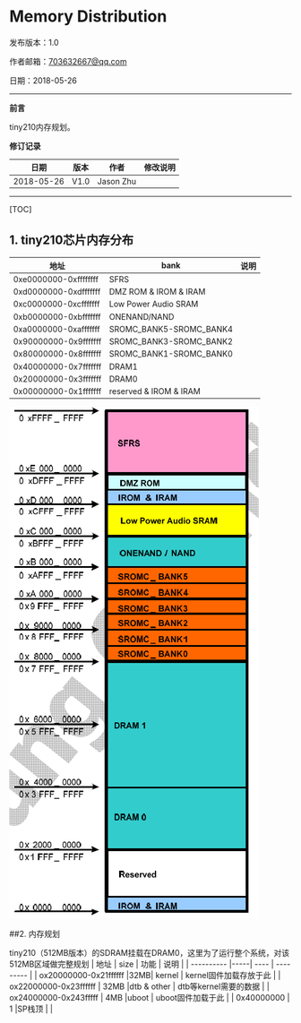 # Memory Distribution

发布版本：1.0

作者邮箱：703632667@qq.com

日期：2018-05-26

------

**前言**

tiny210内存规划。

**修订记录**

| 日期       | 版本 | 作者      | 修改说明 |
| ---------- | ---- | --------- | -------- |
| 2018-05-26 | V1.0 | Jason Zhu |          |

------

[TOC]

## 1. tiny210芯片内存分布
| 地址       | bank | 说明 |
| ---------- | ---- |-------|
| 0xe0000000-0xffffffff | SFRS | |
| 0xd0000000-0xdfffffff | DMZ ROM & IROM & IRAM | |
| 0xc0000000-0xcfffffff | Low Power Audio SRAM | |
| 0xb0000000-0xbfffffff | ONENAND/NAND | |
| 0xa0000000-0xafffffff | SROMC_BANK5-SROMC_BANK4 | |
| 0x90000000-0x9fffffff | SROMC_BANK3-SROMC_BANK2 | |
| 0x80000000-0x8fffffff | SROMC_BANK1-SROMC_BANK0 | |
| 0x40000000-0x7fffffff | DRAM1 | |
| 0x20000000-0x3fffffff | DRAM0 | |
| 0x00000000-0x1fffffff | reserved & IROM & IRAM | |

![memery-map](memery-map.png)

##2. 内存规划

tiny210（512MB版本）的SDRAM挂载在DRAM0，这里为了运行整个系统，对该512MB区域做完整规划
| 地址       | size | 功能 | 说明      |
| ---------- |-----| ---- | --------- |
| ox20000000-0x21ffffff |32MB| kernel | kernel固件加载存放于此 |
| ox22000000-0x23ffffff | 32MB |dtb & other | dtb等kernel需要的数据 |
| ox24000000-0x243fffff | 4MB |uboot | uboot固件加载于此 |
| 0x40000000 | 1 |SP栈顶 |  |
